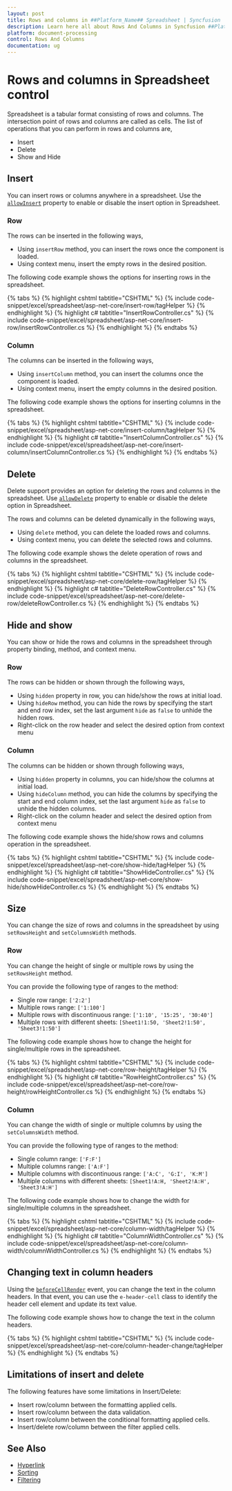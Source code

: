 ```yaml
---
layout: post
title: Rows and columns in ##Platform_Name## Spreadsheet | Syncfusion
description: Learn here all about Rows And Columns in Syncfusion ##Platform_Name## Spreadsheet component of Syncfusion Essential JS 2 and more.
platform: document-processing
control: Rows And Columns
documentation: ug
---
```



# Rows and columns in Spreadsheet control

Spreadsheet is a tabular format consisting of rows and columns. The intersection point of rows and columns are called as cells. The list of operations that you can perform in rows and columns are,

* Insert
* Delete
* Show and Hide

## Insert

You can insert rows or columns anywhere in a spreadsheet. Use the [`allowInsert`](https://help.syncfusion.com/cr/aspnetcore-js2/Syncfusion.EJ2.Spreadsheet.Spreadsheet.html#Syncfusion_EJ2_Spreadsheet_Spreadsheet_AllowInsert) property to enable or disable the insert option in Spreadsheet.

### Row

The rows can be inserted in the following ways,

* Using `insertRow` method, you can insert the rows once the component is loaded.
* Using context menu, insert the empty rows in the desired position.

The following code example shows the options for inserting rows in the spreadsheet.

{% tabs %}
{% highlight cshtml tabtitle="CSHTML" %}
{% include code-snippet/excel/spreadsheet/asp-net-core/insert-row/tagHelper %}
{% endhighlight %}
{% highlight c# tabtitle="InsertRowController.cs" %}
{% include code-snippet/excel/spreadsheet/asp-net-core/insert-row/insertRowController.cs %}
{% endhighlight %}
{% endtabs %}



### Column

The columns can be inserted in the following ways,

* Using `insertColumn` method, you can insert the columns once the component is loaded.
* Using context menu, insert the empty columns in the desired position.

The following code example shows the options for inserting columns in the spreadsheet.

{% tabs %}
{% highlight cshtml tabtitle="CSHTML" %}
{% include code-snippet/excel/spreadsheet/asp-net-core/insert-column/tagHelper %}
{% endhighlight %}
{% highlight c# tabtitle="InsertColumnController.cs" %}
{% include code-snippet/excel/spreadsheet/asp-net-core/insert-column/insertColumnController.cs %}
{% endhighlight %}
{% endtabs %}



## Delete

Delete support provides an option for deleting the rows and columns in the spreadsheet. Use [`allowDelete`](https://help.syncfusion.com/cr/aspnetcore-js2/Syncfusion.EJ2.Spreadsheet.Spreadsheet.html#Syncfusion_EJ2_Spreadsheet_Spreadsheet_AllowDelete) property to enable or disable the delete option in Spreadsheet.

The rows and columns can be deleted dynamically in the following ways,

* Using `delete` method, you can delete the loaded rows and columns.
* Using context menu, you can delete the selected rows and columns.

The following code example shows the delete operation of rows and columns in the spreadsheet.

{% tabs %}
{% highlight cshtml tabtitle="CSHTML" %}
{% include code-snippet/excel/spreadsheet/asp-net-core/delete-row/tagHelper %}
{% endhighlight %}
{% highlight c# tabtitle="DeleteRowController.cs" %}
{% include code-snippet/excel/spreadsheet/asp-net-core/delete-row/deleteRowController.cs %}
{% endhighlight %}
{% endtabs %}



## Hide and show

You can show or hide the rows and columns in the spreadsheet through property binding, method, and context menu.

### Row

The rows can be hidden or shown through the following ways,

* Using `hidden` property in row, you can hide/show the rows at initial load.
* Using `hideRow` method, you can hide the rows by specifying the start and end row index, set the last argument `hide` as `false` to unhide the hidden rows.
* Right-click on the row header and select the desired option from context menu

### Column

The columns can be hidden or shown through following ways,

* Using `hidden` property in columns, you can hide/show the columns at initial load.
* Using `hideColumn` method, you can hide the columns by specifying the start and end column index, set the last argument `hide` as `false` to unhide the hidden columns.
* Right-click on the column header and select the desired option from context menu

The following code example shows the hide/show rows and columns operation in the spreadsheet.

{% tabs %}
{% highlight cshtml tabtitle="CSHTML" %}
{% include code-snippet/excel/spreadsheet/asp-net-core/show-hide/tagHelper %}
{% endhighlight %}
{% highlight c# tabtitle="ShowHideController.cs" %}
{% include code-snippet/excel/spreadsheet/asp-net-core/show-hide/showHideController.cs %}
{% endhighlight %}
{% endtabs %}



## Size

You can change the size of rows and columns in the spreadsheet by using `setRowsHeight` and `setColumnsWidth` methods.

### Row

You can change the height of single or multiple rows by using the `setRowsHeight` method.

You can provide the following type of ranges to the method:

* Single row range: `['2:2']`
* Multiple rows range: `['1:100']`
* Multiple rows with discontinuous range: `['1:10', '15:25', '30:40']`
* Multiple rows with different sheets: `[Sheet1!1:50, 'Sheet2!1:50', 'Sheet3!1:50']`

The following code example shows how to change the height for single/multiple rows in the spreadsheet.

{% tabs %}
{% highlight cshtml tabtitle="CSHTML" %}
{% include code-snippet/excel/spreadsheet/asp-net-core/row-height/tagHelper %}
{% endhighlight %}
{% highlight c# tabtitle="RowHeightController.cs" %}
{% include code-snippet/excel/spreadsheet/asp-net-core/row-height/rowHeightController.cs %}
{% endhighlight %}
{% endtabs %}

### Column

You can change the width of single or multiple columns by using the `setColumnsWidth` method.

You can provide the following type of ranges to the method:

* Single column range: `['F:F']`
* Multiple columns range: `['A:F']`
* Multiple columns with discontinuous range: `['A:C', 'G:I', 'K:M']`
* Multiple columns with different sheets: `[Sheet1!A:H, 'Sheet2!A:H', 'Sheet3!A:H']`

The following code example shows how to change the width for single/multiple columns in the spreadsheet.

{% tabs %}
{% highlight cshtml tabtitle="CSHTML" %}
{% include code-snippet/excel/spreadsheet/asp-net-core/column-width/tagHelper %}
{% endhighlight %}
{% highlight c# tabtitle="ColumnWidthController.cs" %}
{% include code-snippet/excel/spreadsheet/asp-net-core/column-width/columnWidthController.cs %}
{% endhighlight %}
{% endtabs %}

## Changing text in column headers

Using the [`beforeCellRender`](https://help.syncfusion.com/cr/aspnetcore-js2/Syncfusion.EJ2.Spreadsheet.Spreadsheet.html#Syncfusion_EJ2_Spreadsheet_Spreadsheet_BeforeCellRender) event, you can change the text in the column headers. In that event, you can use the `e-header-cell` class to identify the header cell element and update its text value.

The following code example shows how to change the text in the column headers.

{% tabs %}
{% highlight cshtml tabtitle="CSHTML" %}
{% include code-snippet/excel/spreadsheet/asp-net-core/column-header-change/tagHelper %}
{% endhighlight %}
{% endtabs %}

## Limitations of insert and delete

The following features have some limitations in Insert/Delete:

* Insert row/column between the formatting applied cells.
* Insert row/column between the data validation.
* Insert row/column between the conditional formatting applied cells.
* Insert/delete row/column between the filter applied cells.

## See Also

* [Hyperlink](./link)
* [Sorting](./sort)
* [Filtering](./filter)
